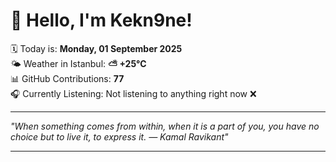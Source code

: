 # 👋 Hello, I'm Kekn9ne!

🗓️ Today is: **Monday, 01 September 2025**  
🌤️ Weather in Istanbul: **⛅️  +25°C**  
📊 GitHub Contributions: **77**  
🎧 Currently Listening: Not listening to anything right now ❌

---

_"When something comes from within, when it is a part of you, you have no choice but to live it, to express it. — *Kamal Ravikant*"_

---
